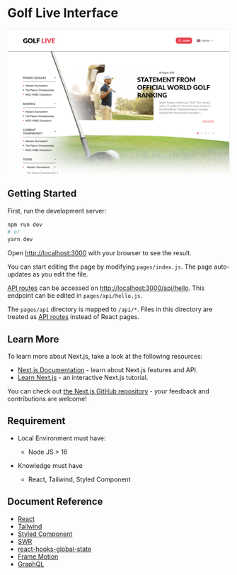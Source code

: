 # Golf Live Interface
![screenshot](./screenshot.png)

## Getting Started

First, run the development server:

```bash
npm run dev
# or
yarn dev
```

Open [http://localhost:3000](http://localhost:3000) with your browser to see the result.

You can start editing the page by modifying `pages/index.js`. The page auto-updates as you edit the file.

[API routes](https://nextjs.org/docs/api-routes/introduction) can be accessed on [http://localhost:3000/api/hello](http://localhost:3000/api/hello). This endpoint can be edited in `pages/api/hello.js`.

The `pages/api` directory is mapped to `/api/*`. Files in this directory are treated as [API routes](https://nextjs.org/docs/api-routes/introduction) instead of React pages.

## Learn More

To learn more about Next.js, take a look at the following resources:

- [Next.js Documentation](https://nextjs.org/docs) - learn about Next.js features and API.
- [Learn Next.js](https://nextjs.org/learn) - an interactive Next.js tutorial.

You can check out [the Next.js GitHub repository](https://github.com/vercel/next.js/) - your feedback and contributions are welcome!

## Requirement

- Local Environment must have:
    + Node JS > 16

- Knowledge must have
    + React, Tailwind, Styled Component

## Document Reference
  - [React](https://reactjs.org/docs/getting-started.html)
  - [Tailwind](https://tailwindcss.com/docs/installation)
  - [Styled Component](https://styled-components.com/docs)
  - [SWR](https://swr.vercel.app/docs/getting-started)
  - [react-hooks-global-state](https://github.com/dai-shi/react-hooks-global-state)
  - [Frame Motion](https://www.framer.com/docs/)
  - [GraphQL](https://www.apollographql.com/docs/react/)
